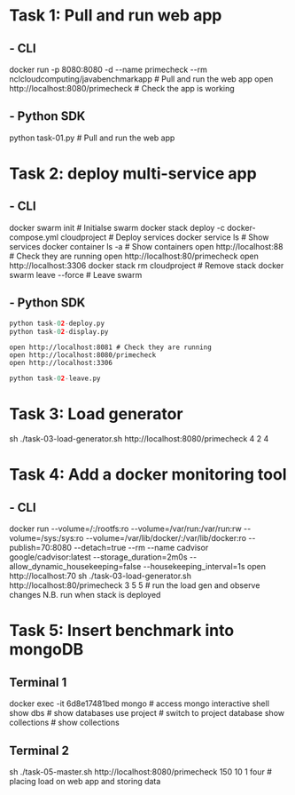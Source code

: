 # Task 1: Pull and run web app

## - CLI 
docker run -p 8080:8080 -d --name primecheck --rm nclcloudcomputing/javabenchmarkapp # Pull and run the web app
open http://localhost:8080/primecheck # Check the app is working 

## - Python SDK 
python task-01.py # Pull and run the web app

# Task 2: deploy multi-service app

## - CLI 
docker swarm init # Initialse swarm
docker stack deploy -c docker-compose.yml cloudproject # Deploy services
docker service ls # Show services 
docker container ls -a # Show containers 
open http://localhost:88 # Check they are running 
open http://localhost:80/primecheck
open http://localhost:3306
docker stack rm cloudproject # Remove stack 
docker swarm leave --force # Leave swarm 

## - Python SDK 
```python
python task-02-deploy.py 
python task-02-display.py
```
```{r, engine='bash'}
open http://localhost:8081 # Check they are running 
open http://localhost:8080/primecheck
open http://localhost:3306
```
```python
python task-02-leave.py
```
# Task 3: Load generator 

sh ./task-03-load-generator.sh http://localhost:8080/primecheck 4 2 4

# Task 4: Add a docker monitoring tool

## - CLI
docker run --volume=/:/rootfs:ro --volume=/var/run:/var/run:rw --volume=/sys:/sys:ro --volume=/var/lib/docker/:/var/lib/docker:ro --publish=70:8080 --detach=true --rm --name cadvisor google/cadvisor:latest --storage_duration=2m0s --allow_dynamic_housekeeping=false --housekeeping_interval=1s
open http://localhost:70
sh ./task-03-load-generator.sh http://localhost:80/primecheck 3 5 5 # run the load gen and observe changes 
N.B. run when stack is deployed

# Task 5: Insert benchmark into mongoDB

## Terminal 1 

docker exec -it 6d8e17481bed mongo # access mongo interactive shell
show dbs # show databases
use project # switch to project database
show collections # show collections 

## Terminal 2 
sh ./task-05-master.sh http://localhost:8080/primecheck 150 10 1 four # placing load on web app and storing data 




 